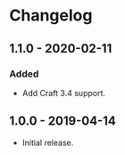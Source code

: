 # Changelog

## 1.1.0 - 2020-02-11

### Added
- Add Craft 3.4 support.

## 1.0.0 - 2019-04-14

- Initial release.
